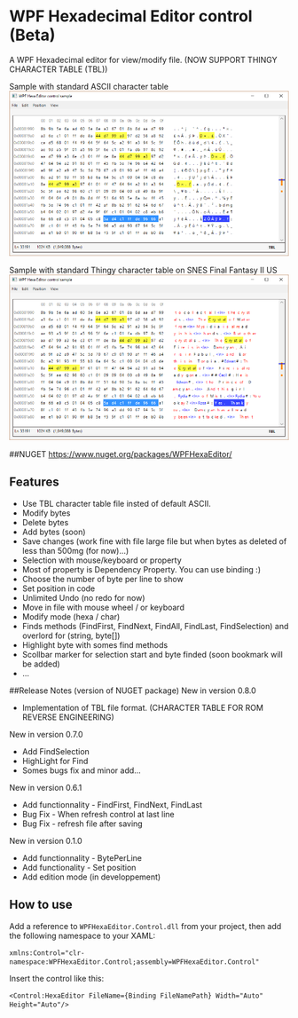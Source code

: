 # WPF Hexadecimal Editor control (Beta) 
A WPF Hexadecimal editor for view/modify file.  (NOW SUPPORT THINGY CHARACTER TABLE (TBL))

Sample with standard ASCII character table
![example](WPFHexEditorControlSample6-NOTBL.png?raw=true)

Sample with standard Thingy character table on SNES Final Fantasy II US
![example](WPFHexEditorControlSample6-TBL.png?raw=true)


##NUGET
https://www.nuget.org/packages/WPFHexaEditor/

## Features
- Use TBL character table file insted of default ASCII.
- Modify bytes
- Delete bytes
- Add bytes (soon) 
- Save changes (work fine with file large file but when bytes as deleted of less than 500mg (for now)...)
- Selection with mouse/keyboard or property
- Most of property is Dependency Property. You can use binding :)
- Choose the number of byte per line to show 
- Set position in code
- Unlimited Undo (no redo for now)
- Move in file with mouse wheel / or keyboard
- Modify mode (hexa / char)
- Finds methods (FindFirst, FindNext, FindAll, FindLast, FindSelection) and overlord for (string, byte[])
- Highlight byte with somes find methods
- Scollbar marker for selection start and byte finded (soon bookmark will be added)
- ...

##Release Notes (version of NUGET package)
New in version 0.8.0
- Implementation of TBL file format. (CHARACTER TABLE FOR ROM REVERSE ENGINEERING)

New in version 0.7.0
- Add FindSelection
- HighLight for Find
- Somes bugs fix and minor add...

New in version 0.6.1 
- Add functionnality - FindFirst, FindNext, FindLast
- Bug Fix - When refresh control at last line
- Bug Fix - refresh file after saving

New in version 0.1.0 
- Add functionnality - BytePerLine 
- Add functionality - Set position
- Add edition mode (in developpement)

## How to use
Add a reference to `WPFHexaEditor.Control.dll` from your project, then add the following namespace to your XAML:

```xaml
xmlns:Control="clr-namespace:WPFHexaEditor.Control;assembly=WPFHexaEditor.Control"
```

Insert the control like this:

```xaml
<Control:HexaEditor FileName={Binding FileNamePath} Width="Auto" Height="Auto"/>
```

